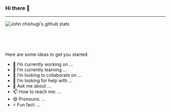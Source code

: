 ### Hi there 👋

---
![John chishugi's github stats](https://github-readme-stats.vercel.app/api?username=johnkeychishugi&show_icons=true&hide_border=true)

<br><br><br>

Here are some ideas to get you started:

- 🔭 I’m currently working on ...
- 🌱 I’m currently learning ...
- 👯 I’m looking to collaborate on ...
- 🤔 I’m looking for help with ...
- 💬 Ask me about ...
- 📫 How to reach me: ...
- 😄 Pronouns: ...
- ⚡ Fun fact: ...

